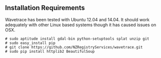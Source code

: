 
## Installation Requirements ##

Wavetrace has been tested with Ubuntu 12.04 and 14.04.  It should work adequately with other Linux based systems though it has caused issues on OSX.

    # sudo aptitude install gdal-bin python-setuptools splat unzip git
    # sudo easy_install pip
    # git clone https://github.com/NZRegistryServices/wavetrace.git
    # sudo pip install httplib2 BeautifulSoup


